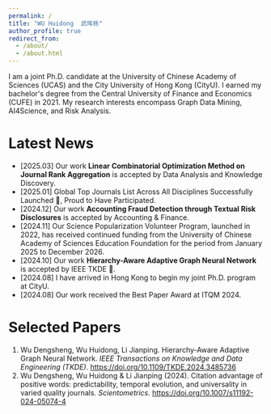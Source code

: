 ```yaml
---
permalink: /
title: "WU Huidong  武晖栋"
author_profile: true
redirect_from: 
  - /about/
  - /about.html
---
```


I am a joint Ph.D. candidate at the University of Chinese Academy of Sciences (UCAS) and the City University of Hong Kong (CityU). I earned my bachelor's degree from the Central University of Finance and Economics (CUFE) in 2021. My research interests encompass Graph Data Mining, AI4Science, and Risk Analysis.


Latest News
======
- [2025.03] Our work **Linear Combinatorial Optimization Method on Journal Rank Aggregation** is accepted by Data Analysis and Knowledge Discovery. 
- [2025.01] Global Top Journals List Across All Disciplines Successfully Launched 🎉, Proud to Have Participated.
- [2024.12] Our work **Accounting Fraud Detection through Textual Risk Disclosures** is accepted by Accounting & Finance. 
- [2024.11] Our Science Popularization Volunteer Program, launched in 2022, has received continued funding from the University of Chinese Academy of Sciences Education Foundation for the period from January 2025 to December 2026. 
- [2024.10] Our work **Hierarchy-Aware Adaptive Graph Neural Network** is accepted by IEEE TKDE 🎉.
- [2024.08] I have arrived in Hong Kong to begin my joint Ph.D. program at CityU.
- [2024.08] Our work received the Best Paper Award at ITQM 2024.



Selected Papers
======
1. Wu Dengsheng, Wu Huidong, Li Jianping. Hierarchy-Aware Adaptive Graph Neural Network. *IEEE Transactions on Knowledge and Data Engineering (TKDE)*. https://doi.org/10.1109/TKDE.2024.3485736
2. Wu Dengsheng, Wu Huidong & Li Jianping (2024). Citation advantage of positive words: predictability, temporal evolution, and universality in varied quality journals. *Scientometrics*. https://doi.org/10.1007/s11192-024-05074-4


